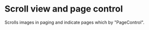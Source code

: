 Scroll view and page control
============================
Scrolls images in paging and indicate pages which by "PageControl".
